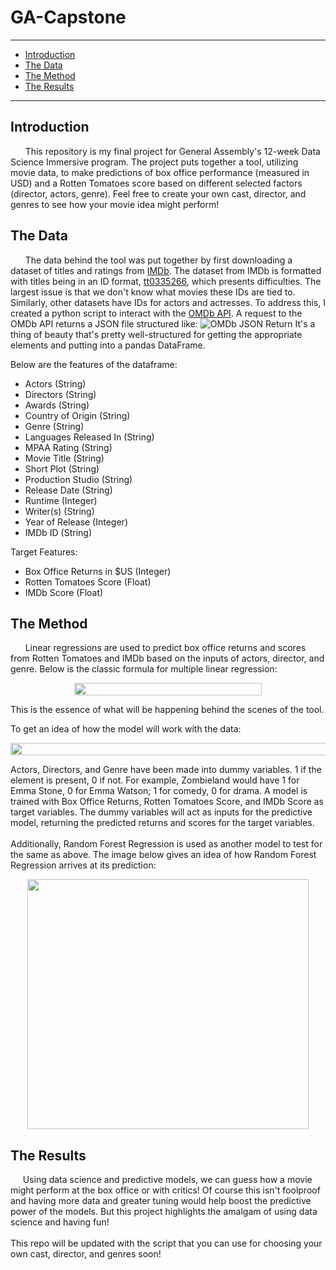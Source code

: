 # GA-Capstone

---

- [Introduction](#introduction)
- [The Data](#data)
- [The Method](#method)
- [The Results](#result)
---

<a id="introduction"></a>
## Introduction

&nbsp;&nbsp;&nbsp;&nbsp;&nbsp; This repository is my final project for General Assembly's 12-week Data Science Immersive program. The project puts together a tool, utilizing movie data, to make predictions of box office performance (measured in USD) and a Rotten Tomatoes score based on different selected factors (director, actors, genre). 
Feel free to create your own cast, director, and genres to see how your movie idea might perform!

<a id="data"></a>
## The Data

&nbsp;&nbsp;&nbsp;&nbsp;&nbsp; The data behind the tool was put together by first downloading a dataset of titles and ratings from [IMDb](https://www.imdb.com/interfaces/). The dataset from IMDb is formatted with titles being in an ID format, [tt0335266](http://www.imdb.com/title/tt0335266/), which presents difficulties. The largest issue is that we don't know what movies these IDs are tied to. Similarly, other datasets have IDs for actors and actresses. To address this, I created a python script to interact with the [OMDb API](http://www.omdbapi.com/). A request to the OMDb API returns a JSON file structured like: ![OMDb JSON Return](https://github.com/HIanMartinez/GA-Capstone/blob/master/assets/Screen%20Shot%202018-04-06%20at%201.00.06%20PM.png)
It's a thing of beauty that's pretty well-structured for getting the appropriate elements and putting into a pandas DataFrame. 

Below are the features of the dataframe:
* Actors (String)
* Directors (String)
* Awards (String) 
* Country of Origin (String)
* Genre (String)
* Languages Released In (String)
* MPAA Rating (String)
* Movie Title (String)
* Short Plot (String)
* Production Studio (String)
* Release Date (String)
* Runtime (Integer)
* Writer(s) (String)
* Year of Release (Integer)
* IMDb ID (String)

Target Features:
* Box Office Returns in $US (Integer)
* Rotten Tomatoes Score (Float)
* IMDb Score (Float)

<a id="method"></a>
## The Method

&nbsp;&nbsp;&nbsp;&nbsp;&nbsp; Linear regressions are used to predict box office returns and scores from Rotten Tomatoes and IMDb based on the inputs of actors, director, and genre. Below is the classic formula for multiple linear regression:
<p align="center">
<img width="300" height="20" src="https://github.com/HIanMartinez/GA-Capstone/blob/master/assets/CodeCogsEqn.png">
</p>
This is the essence of what will be happening behind the scenes of the tool. 

To get an idea of how the model will work with the data:
<p align="center">
<img width="600" height="20" src="https://github.com/HIanMartinez/GA-Capstone/blob/master/assets/CodeCogsEqnWords.png">
</p>
Actors, Directors, and Genre have been made into dummy variables. 1 if the element is present, 0 if not. For example, Zombieland would have 1 for Emma Stone, 0 for Emma Watson; 1 for comedy, 0 for drama. A model is trained with Box Office Returns, Rotten Tomatoes Score, and IMDb Score as target variables. The dummy variables will act as inputs for the predictive model, returning the predicted returns and scores for the target variables.
<br><br>
Additionally, Random Forest Regression is used as another model to test for the same as above. The image below gives an idea of how Random Forest Regression arrives at its prediction:

<p align="center">
<img width="450" height="400" src="https://github.com/HIanMartinez/GA-Capstone/blob/master/assets/randomforestimg.png">
</p>

<a id="result"></a>
## The Results

&nbsp;&nbsp;&nbsp;&nbsp;&nbsp;Using data science and predictive models, we can guess how a movie might perform at the box office or with critics! Of course this isn't foolproof and having more data and greater tuning would help boost the predictive power of the models. But this project highlights the amalgam of using data science and having fun! <br><br>
This repo will be updated with the script that you can use for choosing your own cast, director, and genres soon!

